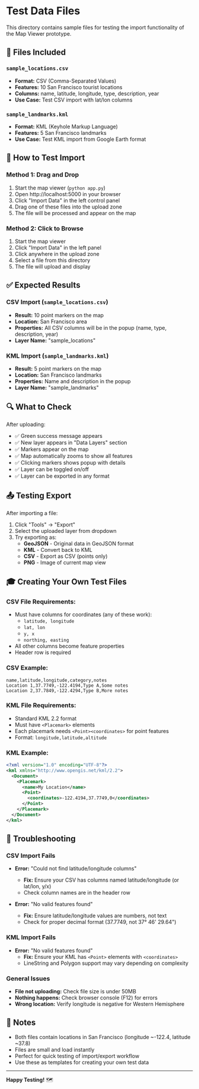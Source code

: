 # Test Data Files

This directory contains sample files for testing the import functionality of the Map Viewer prototype.

## 📁 Files Included

### `sample_locations.csv`
- **Format:** CSV (Comma-Separated Values)
- **Features:** 10 San Francisco tourist locations
- **Columns:** name, latitude, longitude, type, description, year
- **Use Case:** Test CSV import with lat/lon columns

### `sample_landmarks.kml`
- **Format:** KML (Keyhole Markup Language)
- **Features:** 5 San Francisco landmarks
- **Use Case:** Test KML import from Google Earth format

## 🧪 How to Test Import

### Method 1: Drag and Drop
1. Start the map viewer (`python app.py`)
2. Open http://localhost:5000 in your browser
3. Click "Import Data" in the left control panel
4. Drag one of these files into the upload zone
5. The file will be processed and appear on the map

### Method 2: Click to Browse
1. Start the map viewer
2. Click "Import Data" in the left panel
3. Click anywhere in the upload zone
4. Select a file from this directory
5. The file will upload and display

## ✅ Expected Results

### CSV Import (`sample_locations.csv`)
- **Result:** 10 point markers on the map
- **Location:** San Francisco area
- **Properties:** All CSV columns will be in the popup (name, type, description, year)
- **Layer Name:** "sample_locations"

### KML Import (`sample_landmarks.kml`)
- **Result:** 5 point markers on the map
- **Location:** San Francisco landmarks
- **Properties:** Name and description in the popup
- **Layer Name:** "sample_landmarks"

## 🔍 What to Check

After uploading:
- ✅ Green success message appears
- ✅ New layer appears in "Data Layers" section
- ✅ Markers appear on the map
- ✅ Map automatically zooms to show all features
- ✅ Clicking markers shows popup with details
- ✅ Layer can be toggled on/off
- ✅ Layer can be exported in any format

## 📤 Testing Export

After importing a file:
1. Click "Tools" → "Export"
2. Select the uploaded layer from dropdown
3. Try exporting as:
   - **GeoJSON** - Original data in GeoJSON format
   - **KML** - Convert back to KML
   - **CSV** - Export as CSV (points only)
   - **PNG** - Image of current map view

## 🎓 Creating Your Own Test Files

### CSV File Requirements:
- Must have columns for coordinates (any of these work):
  - `latitude, longitude`
  - `lat, lon`
  - `y, x`
  - `northing, easting`
- All other columns become feature properties
- Header row is required

### CSV Example:
```csv
name,latitude,longitude,category,notes
Location 1,37.7749,-122.4194,Type A,Some notes
Location 2,37.7849,-122.4294,Type B,More notes
```

### KML File Requirements:
- Standard KML 2.2 format
- Must have `<Placemark>` elements
- Each placemark needs `<Point><coordinates>` for point features
- Format: `longitude,latitude,altitude`

### KML Example:
```xml
<?xml version="1.0" encoding="UTF-8"?>
<kml xmlns="http://www.opengis.net/kml/2.2">
  <Document>
    <Placemark>
      <name>My Location</name>
      <Point>
        <coordinates>-122.4194,37.7749,0</coordinates>
      </Point>
    </Placemark>
  </Document>
</kml>
```

## 🐛 Troubleshooting

### CSV Import Fails
- **Error:** "Could not find latitude/longitude columns"
  - **Fix:** Ensure your CSV has columns named latitude/longitude (or lat/lon, y/x)
  - Check column names are in the header row

- **Error:** "No valid features found"
  - **Fix:** Ensure latitude/longitude values are numbers, not text
  - Check for proper decimal format (37.7749, not 37° 46' 29.64")

### KML Import Fails
- **Error:** "No valid features found"
  - **Fix:** Ensure your KML has `<Point>` elements with `<coordinates>`
  - LineString and Polygon support may vary depending on complexity

### General Issues
- **File not uploading:** Check file size is under 50MB
- **Nothing happens:** Check browser console (F12) for errors
- **Wrong location:** Verify longitude is negative for Western Hemisphere

## 📝 Notes

- Both files contain locations in San Francisco (longitude ~-122.4, latitude ~37.8)
- Files are small and load instantly
- Perfect for quick testing of import/export workflow
- Use these as templates for creating your own test data

---

**Happy Testing!** 🗺️

